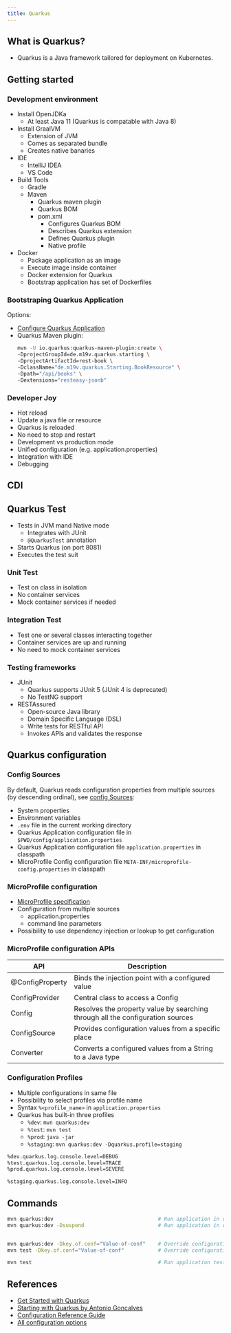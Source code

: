 ```yaml
---
title: Quarkus
---
```


## What is Quarkus?
- Quarkus is a Java framework tailored for deployment on Kubernetes.

## Getting started

### Development environment

- Install OpenJDKa
  - At least Java 11 (Quarkus is compatable with Java 8)
- Install GraalVM
  - Extension of JVM
  - Comes as separated bundle
  - Creates native banaries
- IDE
  - IntelliJ IDEA
  - VS Code
- Build Tools
  - Gradle
  - Maven
    - Quarkus maven plugin
    - Quarkus BOM
    - pom.xml
      - Configures Quarkus BOM
      - Describes Quarkus extension
      - Defines Quarkus plugin
      - Native profile
- Docker
  - Package application as an image
  - Execute image inside container
  - Docker extension for Quarkus
  - Bootstrap application has set of Dockerfiles


### Bootstraping Quarkus Application

Options:
- [Configure Quarkus Application](https://code.quarkus.io/)
- Quarkus Maven plugin: 
  ```bash
  mvn -U io.quarkus:quarkus-maven-plugin:create \
  -DprojectGroupId=de.m19v.quarkus.starting \
  -DprojectArtifactId=rest-book \
  -DclassName="de.m19v.quarkus.Starting.BookResource" \
  -Dpath="/api/books" \
  -Dextensions="resteasy-jsonb"
  ```
### Developer Joy

- Hot reload
- Update a java file or resource
- Quarkus is reloaded
- No need to stop and restart
- Development vs production mode
- Unified configuration (e.g. application.properties)
- Integration with IDE
- Debugging


## CDI

## Quarkus Test

- Tests in JVM mand Native mode
  - Integrates with JUnit
  - `@QuarkusTest` annotation
- Starts Quarkus (on port 8081)
- Executes the test suit

### Unit Test

- Test on class in isolation
- No container services
- Mock container services if needed

### Integration Test

- Test one or several classes interacting together
- Container services are up and running
- No need to mock container services

### Testing frameworks

- JUnit
  - Quarkus supports JUnit 5 (JUnit 4 is deprecated)
  - No TestNG support
- RESTAssured
  - Open-source Java library
  - Domain Specific Language (DSL)
  - Write tests for RESTful API
  - Invokes APIs and validates the response

## Quarkus configuration

### Config Sources

By default, Quarkus reads configuration properties from multiple sources (by descending ordinal), see [config Sources](https://quarkus.io/guides/config-reference):

- System properties
- Environment variables
- `.env` file in the current working directory
- Quarkus Application configuration file in `$PWD/config/application.properties`
- Quarkus Application configuration file `application.properties` in classpath
- MicroProfile Config configuration file `META-INF/microprofile-config.properties` in classpath

### MicroProfile configuration

- [MicroProfile specification](https://microprofile.io/)
- Configuration from multiple sources
  - application.properties
  - command line parameters
- Possibility to use dependency injection or lookup to get configuration

### MicroProfile configuration APIs

|    API              |                                 Description                                    |
|---------------------|--------------------------------------------------------------------------------|
| @ConfigProperty     | Binds the injection point with a configured value                              |
| ConfigProvider      | Central class to access a Config                                               |
| Config              | Resolves the property value by searching through all the configuration sources |
| ConfigSource        | Provides configuration values from a specific place                            |
| Converter           | Converts a configured values from a String to a Java type                      |


### Configuration Profiles

- Multiple configurations in same file
- Possibility to select profiles via profile name
- Syntax `%<profile_name>` in `application.properties`
- Quarkus has built-in three profiles 
  - `%dev`: `mvn quarkus:dev`
  - `%test`: `mvn test`
  - `%prod`: `java -jar`
  - `%staging`: `mvn quarkus:dev -Dquarkus.profile=staging`

```bash
%dev.quarkus.log.console.level=DEBUG
%test.quarkus.log.console.level=TRACE
%prod.quarkus.log.console.level=SEVERE

%staging.quarkus.log.console.level=INFO
```






## Commands

```bash
mvn quarkus:dev                                  # Run application in development mode
mvn quarkus:dev -Dsuspend                        # Run application in development mode and suspend until a debugger is connected


mvn quarkus:dev -Dkey.of.conf="Value-of-conf"    # Override configuration in dev mode
mvn test -Dkey.of.conf="Value-of-conf"           # Override configuration in test mode

mvn test                                         # Run application test
```

## References
- [Get Started with Quarkus](https://quarkus.io/get-started/)
- [Starting with Quarkus by Antonio Goncalves](https://www.udemy.com/course/quarkus-starting-with-quarkus/)
- [Configuration Reference Guide](https://quarkus.io/guides/config-reference)
- [All configuration options](https://quarkus.io/guides/all-config)
